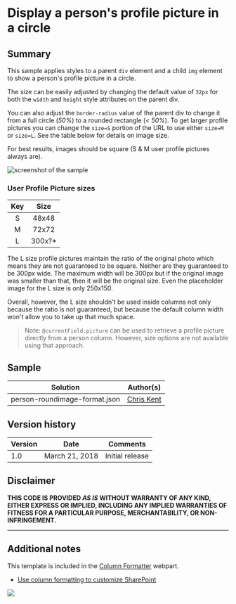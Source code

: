 # Display a person's profile picture in a circle

## Summary
This sample applies styles to a parent `div` element and a child `img` element to show a person's profile picture in a circle.

The size can be easily adjusted by changing the default value of `32px` for both the `width` and `height` style attributes on the parent div.

You can also adjust the `border-radius` value of the parent div to change it from a full circle (_50%_) to a rounded rectangle (_< 50%_). To get larger profile pictures you can change the `size=S` portion of the URL to use either `size=M` or `size=L`. See the table below for details on image size.

For best results, images should be square (S & M user profile pictures always are).

![screenshot of the sample](./screenshot.png)

### User Profile Picture sizes

|Key|Size|
|:---:|:---:|
|S|48x48|
|M|72x72|
|L|300x?*|

The L size profile pictures maintain the ratio of the original photo which means they are not guaranteed to be square. Neither are they guaranteed to be 300px wide. The maximum width will be 300px but if the original image was smaller than that, then it will be the original size. Even the placeholder image for the L size is only 250x150.

Overall, however, the L size shouldn't be used inside columns not only because the ratio is not guaranteed, but because the default column width won't allow you to take up that much space.

> Note: `@currentField.picture` can be used to retrieve a profile picture directly from a person column. However, size options are not available using that approach.

## Sample

Solution|Author(s)
--------|---------
person-roundimage-format.json | [Chris Kent](https://twitter.com/thechriskent)

## Version history

Version|Date|Comments
-------|----|--------
1.0|March 21, 2018|Initial release

## Disclaimer
**THIS CODE IS PROVIDED *AS IS* WITHOUT WARRANTY OF ANY KIND, EITHER EXPRESS OR IMPLIED, INCLUDING ANY IMPLIED WARRANTIES OF FITNESS FOR A PARTICULAR PURPOSE, MERCHANTABILITY, OR NON-INFRINGEMENT.**

---

## Additional notes
This template is included in the [Column Formatter](https://github.com/SharePoint/sp-dev-solutions/blob/master/solutions/ColumnFormatter/README.md) webpart.

- [Use column formatting to customize SharePoint](https://docs.microsoft.com/en-us/sharepoint/dev/declarative-customization/column-formatting)

<img src="https://telemetry.sharepointpnp.com/sp-dev-list-formatting/column-samples/person-roundimage-format" />